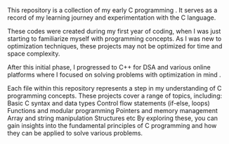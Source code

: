 This repository is a collection of my early C programming . It serves as a record of my learning journey and experimentation with the C language.

These codes were created during my first year of coding, when I was just starting to familiarize myself with programming concepts.
As I was new to optimization techniques, these projects may not be optimized for time and space complexity.

After this initial phase, I progressed to C++ for DSA and various online platforms where I focused on solving problems with optimization in mind .

Each file within this repository represents a step in my understanding of C programming concepts. These projects cover a range of topics, including:
Basic C syntax and data types
Control flow statements (if-else, loops)
Functions and modular programming
Pointers and memory management
Array and string manipulation
Structures etc
By exploring these, you can gain insights into the fundamental principles of C programming and how they can be applied to solve various problems.
